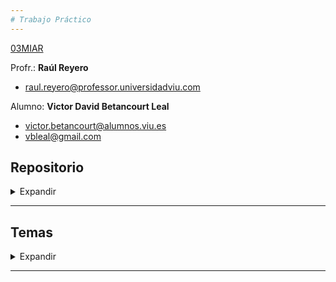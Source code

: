 ```yaml
---
# Trabajo Práctico
---
```


[03MIAR](https://github.com/vbleal/03MIAR)


Profr.: **Raúl Reyero**

*  [raul.reyero@professor.universidadviu.com](raul.reyero@professor.universidadviu.com)


Alumno: **Victor David Betancourt Leal**

*  [victor.betancourt@alumnos.viu.es](victor.betancourt@alumnos.viu.es)
*  [vbleal@gmail.com](vbleal@gmail.com)


## Repositorio

<details>
    <summary> Expandir </summary>

*  📒 Notebook Colab: []()

*  🚀 Repositorio GitHub: [https://github.com/vbleal/03MIAR/tree/main/TP](https://github.com/vbleal/03MIAR/tree/main/TP)


![]()

</details>

----------------


## Temas

<details>
    <summary> Expandir </summary>

- Desarrollar, modelar y analizar algoritmos según diferentes técnicas para resolver el problema planteado en la asignatura.



</details>

----------------











